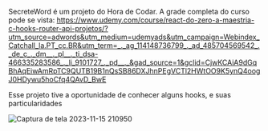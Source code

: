 SecreteWord é um projeto do Hora de Codar. A grade completa do curso pode se vista: https://www.udemy.com/course/react-do-zero-a-maestria-c-hooks-router-api-projetos/?utm_source=adwords&utm_medium=udemyads&utm_campaign=Webindex_Catchall_la.PT_cc.BR&utm_term=_._ag_114148736799_._ad_485704569542_._de_c_._dm__._pl__._ti_dsa-466335283586_._li_9101727_._pd__._&gad_source=1&gclid=CjwKCAiA9dGqBhAqEiwAmRpTC9QUTB19B1nQsSB86DXJhnPEgVCTl2HWtOO9K5ynQ4oogJ0HDywu5hoCfq4QAvD_BwE

Esse projeto tive a oportunidade de conhecer alguns hooks, e suas particularidades


![Captura de tela 2023-11-15 210950](https://github.com/DevDemetrio/SecretWord/assets/81098797/05cead44-9375-46ac-835a-e4ae4f96e588)
